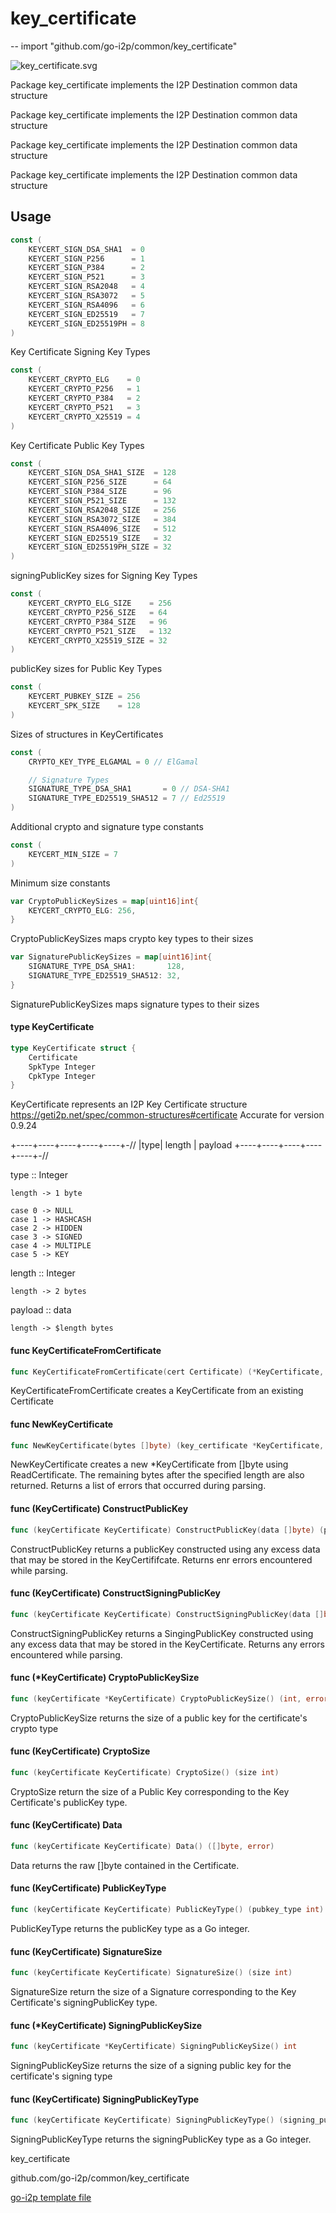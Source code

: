# key_certificate
--
    import "github.com/go-i2p/common/key_certificate"

![key_certificate.svg](key_certificate.svg)

Package key_certificate implements the I2P Destination common data structure

Package key_certificate implements the I2P Destination common data structure

Package key_certificate implements the I2P Destination common data structure

Package key_certificate implements the I2P Destination common data structure

## Usage

```go
const (
	KEYCERT_SIGN_DSA_SHA1  = 0
	KEYCERT_SIGN_P256      = 1
	KEYCERT_SIGN_P384      = 2
	KEYCERT_SIGN_P521      = 3
	KEYCERT_SIGN_RSA2048   = 4
	KEYCERT_SIGN_RSA3072   = 5
	KEYCERT_SIGN_RSA4096   = 6
	KEYCERT_SIGN_ED25519   = 7
	KEYCERT_SIGN_ED25519PH = 8
)
```
Key Certificate Signing Key Types

```go
const (
	KEYCERT_CRYPTO_ELG    = 0
	KEYCERT_CRYPTO_P256   = 1
	KEYCERT_CRYPTO_P384   = 2
	KEYCERT_CRYPTO_P521   = 3
	KEYCERT_CRYPTO_X25519 = 4
)
```
Key Certificate Public Key Types

```go
const (
	KEYCERT_SIGN_DSA_SHA1_SIZE  = 128
	KEYCERT_SIGN_P256_SIZE      = 64
	KEYCERT_SIGN_P384_SIZE      = 96
	KEYCERT_SIGN_P521_SIZE      = 132
	KEYCERT_SIGN_RSA2048_SIZE   = 256
	KEYCERT_SIGN_RSA3072_SIZE   = 384
	KEYCERT_SIGN_RSA4096_SIZE   = 512
	KEYCERT_SIGN_ED25519_SIZE   = 32
	KEYCERT_SIGN_ED25519PH_SIZE = 32
)
```
signingPublicKey sizes for Signing Key Types

```go
const (
	KEYCERT_CRYPTO_ELG_SIZE    = 256
	KEYCERT_CRYPTO_P256_SIZE   = 64
	KEYCERT_CRYPTO_P384_SIZE   = 96
	KEYCERT_CRYPTO_P521_SIZE   = 132
	KEYCERT_CRYPTO_X25519_SIZE = 32
)
```
publicKey sizes for Public Key Types

```go
const (
	KEYCERT_PUBKEY_SIZE = 256
	KEYCERT_SPK_SIZE    = 128
)
```
Sizes of structures in KeyCertificates

```go
const (
	CRYPTO_KEY_TYPE_ELGAMAL = 0 // ElGamal

	// Signature Types
	SIGNATURE_TYPE_DSA_SHA1       = 0 // DSA-SHA1
	SIGNATURE_TYPE_ED25519_SHA512 = 7 // Ed25519
)
```
Additional crypto and signature type constants

```go
const (
	KEYCERT_MIN_SIZE = 7
)
```
Minimum size constants

```go
var CryptoPublicKeySizes = map[uint16]int{
	KEYCERT_CRYPTO_ELG: 256,
}
```
CryptoPublicKeySizes maps crypto key types to their sizes

```go
var SignaturePublicKeySizes = map[uint16]int{
	SIGNATURE_TYPE_DSA_SHA1:       128,
	SIGNATURE_TYPE_ED25519_SHA512: 32,
}
```
SignaturePublicKeySizes maps signature types to their sizes

#### type KeyCertificate

```go
type KeyCertificate struct {
	Certificate
	SpkType Integer
	CpkType Integer
}
```

KeyCertificate represents an I2P Key Certificate structure
https://geti2p.net/spec/common-structures#certificate Accurate for version
0.9.24

+----+----+----+----+----+-// |type| length | payload
+----+----+----+----+----+-//

type :: Integer

    length -> 1 byte

    case 0 -> NULL
    case 1 -> HASHCASH
    case 2 -> HIDDEN
    case 3 -> SIGNED
    case 4 -> MULTIPLE
    case 5 -> KEY

length :: Integer

    length -> 2 bytes

payload :: data

    length -> $length bytes

#### func  KeyCertificateFromCertificate

```go
func KeyCertificateFromCertificate(cert Certificate) (*KeyCertificate, error)
```
KeyCertificateFromCertificate creates a KeyCertificate from an existing
Certificate

#### func  NewKeyCertificate

```go
func NewKeyCertificate(bytes []byte) (key_certificate *KeyCertificate, remainder []byte, err error)
```
NewKeyCertificate creates a new *KeyCertificate from []byte using
ReadCertificate. The remaining bytes after the specified length are also
returned. Returns a list of errors that occurred during parsing.

#### func (KeyCertificate) ConstructPublicKey

```go
func (keyCertificate KeyCertificate) ConstructPublicKey(data []byte) (public_key types.RecievingPublicKey, err error)
```
ConstructPublicKey returns a publicKey constructed using any excess data that
may be stored in the KeyCertififcate. Returns enr errors encountered while
parsing.

#### func (KeyCertificate) ConstructSigningPublicKey

```go
func (keyCertificate KeyCertificate) ConstructSigningPublicKey(data []byte) (signing_public_key types.SigningPublicKey, err error)
```
ConstructSigningPublicKey returns a SingingPublicKey constructed using any
excess data that may be stored in the KeyCertificate. Returns any errors
encountered while parsing.

#### func (*KeyCertificate) CryptoPublicKeySize

```go
func (keyCertificate *KeyCertificate) CryptoPublicKeySize() (int, error)
```
CryptoPublicKeySize returns the size of a public key for the certificate's
crypto type

#### func (KeyCertificate) CryptoSize

```go
func (keyCertificate KeyCertificate) CryptoSize() (size int)
```
CryptoSize return the size of a Public Key corresponding to the Key
Certificate's publicKey type.

#### func (KeyCertificate) Data

```go
func (keyCertificate KeyCertificate) Data() ([]byte, error)
```
Data returns the raw []byte contained in the Certificate.

#### func (KeyCertificate) PublicKeyType

```go
func (keyCertificate KeyCertificate) PublicKeyType() (pubkey_type int)
```
PublicKeyType returns the publicKey type as a Go integer.

#### func (KeyCertificate) SignatureSize

```go
func (keyCertificate KeyCertificate) SignatureSize() (size int)
```
SignatureSize return the size of a Signature corresponding to the Key
Certificate's signingPublicKey type.

#### func (*KeyCertificate) SigningPublicKeySize

```go
func (keyCertificate *KeyCertificate) SigningPublicKeySize() int
```
SigningPublicKeySize returns the size of a signing public key for the
certificate's signing type

#### func (KeyCertificate) SigningPublicKeyType

```go
func (keyCertificate KeyCertificate) SigningPublicKeyType() (signing_pubkey_type int)
```
SigningPublicKeyType returns the signingPublicKey type as a Go integer.



key_certificate 

github.com/go-i2p/common/key_certificate

[go-i2p template file](/template.md)
